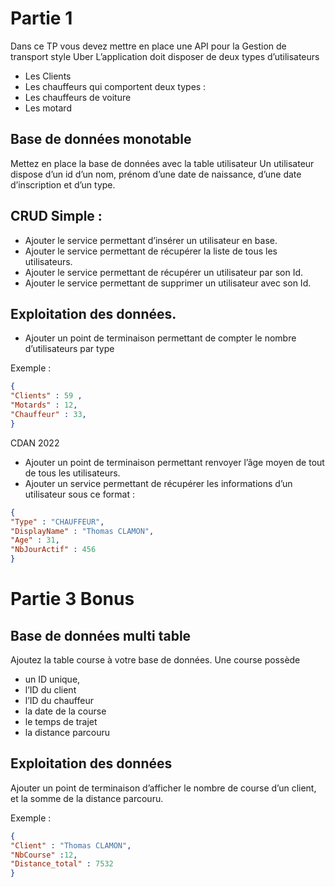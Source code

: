# Partie 1

Dans ce TP vous devez mettre en place une API pour la Gestion de transport style
Uber
L’application doit disposer de deux types d’utilisateurs
- Les Clients
- Les chauffeurs qui comportent deux types :
- Les chauffeurs de voiture
- Les motard

## Base de données monotable
Mettez en place la base de données avec la table utilisateur
Un utilisateur dispose d’un id d’un nom, prénom d’une date de naissance,
d’une date d’inscription et d’un type.

## CRUD Simple :
- Ajouter le service permettant d’insérer un utilisateur en base.
- Ajouter le service permettant de récupérer la liste de tous les utilisateurs.
- Ajouter le service permettant de récupérer un utilisateur par son Id.
- Ajouter le service permettant de supprimer un utilisateur avec son Id.

## Exploitation des données.
- Ajouter un point de terminaison permettant de compter le nombre
  d’utilisateurs par type


Exemple :
```json
{
"Clients" : 59 ,
"Motards" : 12,
"Chauffeur" : 33,
}
```

CDAN 2022
- Ajouter un point de terminaison permettant renvoyer l’âge moyen de tout
  de tous les utilisateurs.
- Ajouter un service permettant de récupérer les informations d’un utilisateur
  sous ce format :

```json
{
"Type" : "CHAUFFEUR",
"DisplayName" : "Thomas CLAMON",
"Age" : 31,
"NbJourActif" : 456
}
```

# Partie 3 Bonus

## Base de données multi table
Ajoutez la table course à votre base de données. Une course possède

- un ID unique,
- l’ID du client
- l’ID du chauffeur
- la date de la course
- le temps de trajet
- la distance parcouru

## Exploitation des données

Ajouter un point de terminaison d’afficher le nombre de course
d’un client, et la somme de la distance parcouru.

Exemple :
```json
{
"Client" : "Thomas CLAMON",
"NbCourse" :12,
"Distance_total" : 7532
}
```
